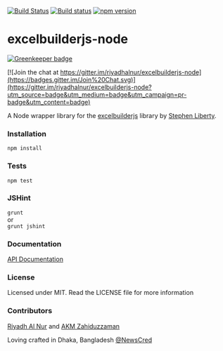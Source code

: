[![Build Status](https://travis-ci.org/riyadhalnur/excelbuilderjs-node.svg)](https://travis-ci.org/riyadhalnur/excelbuilderjs-node) [![Build status](https://ci.appveyor.com/api/projects/status/l6qfn0kofqore2le/branch/master?svg=true)](https://ci.appveyor.com/project/riyadhalnur/excelbuilderjs-node/branch/master) [![npm version](https://badge.fury.io/js/excelbuilderjs-node.svg)](http://badge.fury.io/js/excelbuilderjs-node)

excelbuilderjs-node
===================

[![Greenkeeper badge](https://badges.greenkeeper.io/riyadhalnur/excelbuilderjs-node.svg)](https://greenkeeper.io/)

[![Join the chat at https://gitter.im/riyadhalnur/excelbuilderjs-node](https://badges.gitter.im/Join%20Chat.svg)](https://gitter.im/riyadhalnur/excelbuilderjs-node?utm_source=badge&utm_medium=badge&utm_campaign=pr-badge&utm_content=badge)

A Node wrapper library for the [excelbuilderjs](http://excelbuilderjs.com) library by [Stephen Liberty](https://github.com/stephenliberty).  

### Installation  
`npm install`  

### Tests
`npm test`  

### JSHint
`grunt`  
or  
`grunt jshint`  

### Documentation  
[API Documentation](http://excelbuilderjs.com/documentation.html)  

### License  
Licensed under MIT. Read the LICENSE file for more information  

### Contributors  
[Riyadh Al Nur](http://blog.verticalaxisbd.com) and [AKM Zahiduzzaman](http://www.zahiduzzaman.com)  


Loving crafted in Dhaka, Bangladesh [@NewsCred](http://newscred.com)


